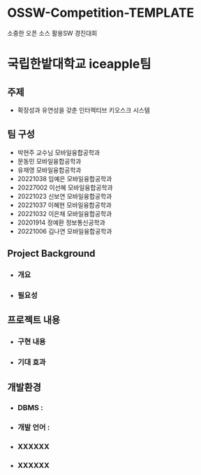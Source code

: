 # OSSW-Competition-TEMPLATE
소중한 오픈 소스 활용SW 경진대회 
# 국립한밭대학교 iceapple팀

## 주제 
- 확장성과 유연성을 갖춘 인터렉티브 키오스크 시스템
  
## 팀 구성 
- 박현주 교수님 모바일융합공학과
- 문동민 모바일융합공학과
- 유재영 모바일융합공학과
- 20221038 임예은 모바일융합공학과
- 20227002 이선혜 모바일융합공학과
- 20221023 신보연 모바일융합공학과
- 20221037 이혜현 모바일융합공학과
- 20221032 이은채 모바일융합공학과
- 20201914 정예환 정보통신공학과
- 20221006 김나연 모바일융합공학과

## Project Background
  - ### 개요
  - ### 필요성
    
## 프로젝트 내용
  - ### 구현 내용
  - ### 기대 효과

## 개발환경
  - ### DBMS :
  - ### 개발 언어 :
  - ### XXXXXX
  - ### XXXXXX

